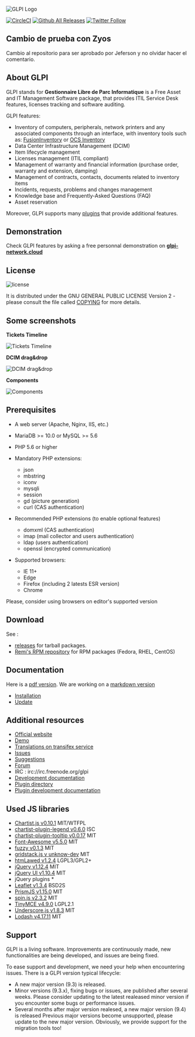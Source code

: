 ![GLPI Logo](https://raw.githubusercontent.com/glpi-project/glpi/master/pics/logos/logo-GLPI-250-black.png)

[![CircleCI](https://img.shields.io/circleci/project/github/glpi-project/glpi/9.4/bugfixes.svg)](https://circleci.com/gh/glpi-project)
[![Github All Releases](https://img.shields.io/github/downloads/glpi-project/glpi/total.svg)](#download)
[![Twitter Follow](https://img.shields.io/twitter/follow/GLPI_PROJECT.svg?style=social&label=Follow)](https://twitter.com/GLPI_PROJECT)

## Cambio de prueba con Zyos
Cambio al repositorio para ser aprobado por Jeferson y no olvidar hacer el comentario.

## About GLPI

GLPI stands for **Gestionnaire Libre de Parc Informatique** is a Free Asset and IT Management Software package, that provides ITIL Service Desk features, licenses tracking and software auditing.

GLPI features:
* Inventory of computers, peripherals, network printers and any associated components through an interface, with inventory tools such as: [FusionInventory](http://fusioninventory.org/) or [OCS Inventory](https://www.ocsinventory-ng.org/fr/)
* Data Center Infrastructure Management (DCIM)
* Item lifecycle management
* Licenses management (ITIL compliant)
* Management of warranty and financial information (purchase order, warranty and extension, damping)
* Management of contracts, contacts, documents related to inventory items
* Incidents, requests, problems and changes management
* Knowledge base and Frequently-Asked Questions (FAQ)
* Asset reservation

Moreover, GLPI supports many [plugins](http://plugins.glpi-project.org) that provide additional features.

## Demonstration

Check GLPI features by asking a free personnal demonstration on **[glpi-network.cloud](https://www.glpi-network.cloud)**

## License

![license](https://img.shields.io/github/license/glpi-project/glpi.svg)

It is distributed under the GNU GENERAL PUBLIC LICENSE Version 2 - please consult the file called [COPYING](https://raw.githubusercontent.com/glpi-project/glpi/master/COPYING.txt) for more details.

## Some screenshots

**Tickets Timeline**

![Tickets Timeline](pics/screenshots/timeline.png)

**DCIM drag&drop**

![DCIM drag&drop](pics/screenshots/dcim_racks_draganddrop.gif)

**Components**

![Components](pics/screenshots/components.png)

## Prerequisites

* A web server (Apache, Nginx, IIS, etc.)
* MariaDB >= 10.0 or MySQL >= 5.6
* PHP 5.6 or higher
* Mandatory PHP extensions:
    - json
    - mbstring
    - iconv
    - mysqli
    - session
    - gd (picture generation)
    - curl (CAS authentication)

* Recommended PHP extensions (to enable optional features)
    - domxml (CAS authentication)
    - imap (mail collector and users authentication)
    - ldap (users authentication)
    - openssl (encrypted communication)

 * Supported browsers:
    - IE 11+
    - Edge
    - Firefox (including 2 latests ESR version)
    - Chrome

Please, consider using browsers on editor's supported version


## Download

See :
* [releases](https://github.com/glpi-project/glpi/releases) for tarball packages.
* [Remi's RPM repository](http://rpms.remirepo.net/) for RPM packages (Fedora, RHEL, CentOS)


## Documentation

Here is a [pdf version](https://forge.glpi-project.org/attachments/download/1901/glpidoc-0.85-en-partial.pdf).
We are working on a [markdown version](https://github.com/glpi-project/doc)

* [Installation](https://readthedocs.org/projects/glpi-install/)
* [Update](https://glpi-install.readthedocs.io/en/latest/update.html)


## Additional resources

* [Official website](http://glpi-project.org)
* [Demo](https://www.glpi-network.cloud)
* [Translations on transifex service](https://www.transifex.com/glpi/public/)
* [Issues](https://github.com/glpi-project/glpi/issues)
* [Suggestions](http://suggest.glpi-project.org)
* [Forum](http://forum.glpi-project.org)
* IRC : irc://irc.freenode.org/glpi
* [Development documentation](http://glpi-developer-documentation.readthedocs.io/en/master/)
* [Plugin directory](http://plugins.glpi-project.org)
* [Plugin development documentation](http://glpi-developer-documentation.readthedocs.io/en/master/plugins/index.html)


## Used JS libraries
 * [Chartist.js v0.10.1](https://github.com/gionkunz/chartist-js) MIT/WTFPL
 * [chartist-plugin-legend v0.6.0](https://github.com/CodeYellowBV/chartist-plugin-legend) ISC
 * [chartist-plugin-tooltip v0.0.17](https://github.com/tmmdata/chartist-plugin-tooltip) MIT
 * [Font-Awesome v5.5.0](https://github.com/FortAwesome/Font-Awesome) MIT
 * [fuzzy v0.1.3](https://github.com/mattyork/fuzzy) MIT
 * [gridstack.js v unknow-dev](https://github.com/gridstack/gridstack.js) MIT
 * [htmLawed v1.2.4](http://www.bioinformatics.org/phplabware/internal_utilities/htmLawed/) LGPL3/GPL2+
 * [jQuery v1.12.4](https://github.com/jquery/jquery) MIT
 * [jQuery UI v1.10.4](https://github.com/jquery/jquery-ui) MIT
 * jQuery plugins *
 * [Leaflet v1.3.4](https://github.com/Leaflet/Leaflet) BSD2S
 * [PrismJS v1.15.0](https://github.com/PrismJS/prism) MIT
 * [spin.js v2.3.2](https://github.com/fgnass/spin.js) MIT
 * [TinyMCE v4.9.0](https://github.com/tinymce/tinymce) LGPL2.1
 * [Underscore.js v1.8.3](https://github.com/jashkenas/underscore) MIT
 * [Lodash v4.17.11](https://github.com/lodash/lodash) MIT


## Support
GLPI is a living software. Improvements are continuously made, new functionalities are being developed, and issues are being fixed.

To ease support and development, we need your help when encountering issues.
There is a GLPI version typical lifecycle:
 * A new major version (9.3) is released.
 * Minor versions (9.3.x), fixing bugs or issues, are published after several weeks.
   Please consider updating to the latest realeased minor version if you encounter some bugs or performance issues.
 * Several months after major version realesed, a new major version (9.4) is released
   Previous major versions become unsupported, please update to the new major version.
   Obviously, we provide support for the migration tools too!

